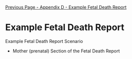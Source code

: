 [Previous Page - Appendix D - Example Fetal Death Report](appendix_d_-_example_fetal_death_report.html)

# Example Fetal Death Report
Example Fetal Death Report Scenario
* Mother (prenatal) Section of the Fetal Death Report
[](http://)